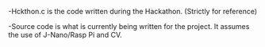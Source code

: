 -Hckthon.c is the code written during the Hackathon. (Strictly for reference)

-Source code is what is currently being written for the project. It assumes the use of J-Nano/Rasp Pi and CV.
